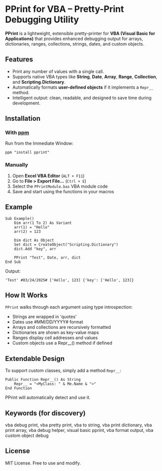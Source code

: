 # PPrint for VBA – Pretty-Print Debugging Utility

**PPrint** is a lightweight, extensible pretty-printer for **VBA (Visual Basic for Applications)** that provides enhanced debugging output for arrays, dictionaries, ranges, collections, strings, dates, and custom objects.

## Features

- Print any number of values with a single call.
- Supports native VBA types like **String**, **Date**, **Array**, **Range**, **Collection**, and **Scripting.Dictionary**.
- Automatically formats **user-defined objects** if it implements a `Repr__` method.
- Intelligent output: clean, readable, and designed to save time during development.

## Installation

### With [ppm](https://github.com/artemdorozhkin/ppm.git)

Run from the Immediate Window:

```vba
ppm "install pprint"
```

### Manually

1. Open **Excel VBA Editor** (`ALT + F11`)
2. Go to **File > Export File...** (`Ctrl + E`)
3. Select the `PPrintModule.bas` VBA module code
4. Save and start using the functions in your macros

## Example

```vba
Sub Example()
    Dim arr(1 To 2) As Variant
    arr(1) = "Hello"
    arr(2) = 123

    Dim dict As Object
    Set dict = CreateObject("Scripting.Dictionary")
    dict.Add "key", arr

    PPrint "Test", Date, arr, dict
End Sub
```

Output:

```vba
'Test' #03/24/2025# ['Hello', 123] {'key': ['Hello', 123]}
```

## How It Works

`PPrint` walks through each argument using type introspection:

- Strings are wrapped in 'quotes'
- Dates use #MM/DD/YYYY# format
- Arrays and collections are recursively formatted
- Dictionaries are shown as key-value maps
- Ranges display cell addresses and values
- Custom objects use a Repr__() method if defined

## Extendable Design

To support custom classes, simply add a method `Repr__`:

```vba
Public Function Repr__() As String
    Repr__ = "<MyClass: " & Me.Name & ">"
End Function
```

PPrint will automatically detect and use it.

## Keywords (for discovery)

vba debug print, vba pretty print, vba to string, vba print dictionary, vba print array, vba debug helper, visual basic pprint, vba format output, vba custom object debug

## License

MIT License. Free to use and modify.
